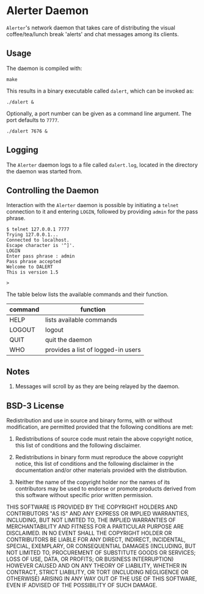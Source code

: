 # Alerter Daemon

`Alerter`'s network daemon that takes care of distributing the visual coffee/tea/lunch break 'alerts' and chat messages among its clients.

## Usage

The daemon is compiled with:

```shell
make
```

This results in a binary executable called `dalert`, which can be invoked as:

```shell
./dalert &
```

Optionally, a port number can be given as a command line argument. The port defaults to `7777`.

```shell
./dalert 7676 &
```

## Logging

The `Alerter` daemon logs to a file called `dalert.log`, located in the directory the daemon was started from.

## Controlling the Daemon

Interaction with the `Alerter` daemon is possible by initiating a `telnet` connection to it and entering `LOGIN`, followed by providing `admin` for the pass phrase.

```shell
$ telnet 127.0.0.1 7777
Trying 127.0.0.1...
Connected to localhost.
Escape character is '^]'.
LOGIN
Enter pass phrase : admin
Pass phrase accepted
Welcome to DALERT
This is version 1.5

> 
```

The table below lists the available commands and their function.

|command|function|
--------|---------
|HELP|lists available commands|
|LOGOUT|logout|
|QUIT|quit the daemon|
|WHO|provides a list of logged-in users|

## Notes

1. Messages will scroll by as they are being relayed by the daemon.

## BSD-3 License

Redistribution and use in source and binary forms, with or without modification, are permitted provided that the following conditions are met:

1. Redistributions of source code must retain the above copyright notice, this list of conditions and the following disclaimer.

2. Redistributions in binary form must reproduce the above copyright notice, this list of conditions and the following disclaimer in the documentation and/or other materials provided with the distribution.

3. Neither the name of the copyright holder nor the names of its contributors may be used to endorse or promote products derived from this software without specific prior written permission.

THIS SOFTWARE IS PROVIDED BY THE COPYRIGHT HOLDERS AND CONTRIBUTORS "AS IS" AND ANY EXPRESS OR IMPLIED WARRANTIES, INCLUDING, BUT NOT LIMITED TO, THE IMPLIED WARRANTIES OF MERCHANTABILITY AND FITNESS FOR A PARTICULAR PURPOSE ARE DISCLAIMED. IN NO EVENT SHALL THE COPYRIGHT HOLDER OR CONTRIBUTORS BE LIABLE FOR ANY DIRECT, INDIRECT, INCIDENTAL, SPECIAL, EXEMPLARY, OR CONSEQUENTIAL DAMAGES (INCLUDING, BUT NOT LIMITED TO, PROCUREMENT OF SUBSTITUTE GOODS OR SERVICES; LOSS OF USE, DATA, OR PROFITS; OR BUSINESS INTERRUPTION) HOWEVER CAUSED AND ON ANY THEORY OF LIABILITY, WHETHER IN CONTRACT, STRICT LIABILITY, OR TORT (INCLUDING NEGLIGENCE OR OTHERWISE) ARISING IN ANY WAY OUT OF THE USE OF THIS SOFTWARE, EVEN IF ADVISED OF THE POSSIBILITY OF SUCH DAMAGE.
